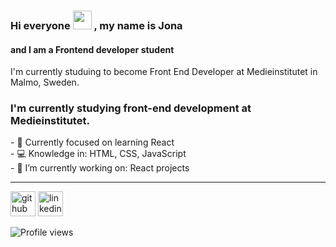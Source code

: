 ### Hi everyone <img src="https://raw.githubusercontent.com/MartinHeinz/MartinHeinz/master/wave.gif" width="30px"> , my name is Jona
#### and I am a Frontend developer student

I'm currently studuing to become Front End Developer at Medieinstitutet in Malmo, Sweden. 

<h3> I'm currently studying front-end development at Medieinstitutet. </h3>
- 🌱 Currently focused on learning React
<br>
- 💻 Knowledge in: HTML, CSS, JavaScript
<br>
- 🔭 I’m currently working on: React projects
<br>



---

[<img src='https://img.icons8.com/fluency/48/000000/github.png' alt='github' height='40'>](https://github.com/JonaTorsson)  [<img src='https://img.icons8.com/fluency/48/000000/linkedin.png' alt='linkedin' height='40'>](https://www.linkedin.com/in/jona-torsson-419071223/)

<!-- [![Top Langs](https://github-readme-stats.vercel.app/api/top-langs/?username=glafver)](https://github.com/anuraghazra/github-readme-stats) -->

![Profile views](https://gpvc.arturio.dev/JonaTorsson)